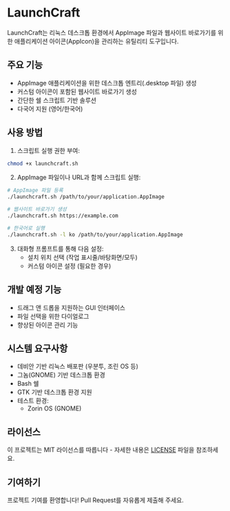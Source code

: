 # LaunchCraft

LaunchCraft는 리눅스 데스크톱 환경에서 AppImage 파일과 웹사이트 바로가기를 위한 애플리케이션 아이콘(AppIcon)을 관리하는 유틸리티 도구입니다.

## 주요 기능

- AppImage 애플리케이션을 위한 데스크톱 엔트리(.desktop 파일) 생성
- 커스텀 아이콘이 포함된 웹사이트 바로가기 생성
- 간단한 쉘 스크립트 기반 솔루션
- 다국어 지원 (영어/한국어)

## 사용 방법

1. 스크립트 실행 권한 부여:
```bash
chmod +x launchcraft.sh
```

2. AppImage 파일이나 URL과 함께 스크립트 실행:
```bash
# AppImage 파일 등록
./launchcraft.sh /path/to/your/application.AppImage

# 웹사이트 바로가기 생성
./launchcraft.sh https://example.com

# 한국어로 실행
./launchcraft.sh -l ko /path/to/your/application.AppImage
```

3. 대화형 프롬프트를 통해 다음 설정:
   - 설치 위치 선택 (작업 표시줄/바탕화면/모두)
   - 커스텀 아이콘 설정 (필요한 경우)

## 개발 예정 기능

- 드래그 앤 드롭을 지원하는 GUI 인터페이스
- 파일 선택을 위한 다이얼로그
- 향상된 아이콘 관리 기능

## 시스템 요구사항

- 데비안 기반 리눅스 배포판 (우분투, 조린 OS 등)
- 그놈(GNOME) 기반 데스크톱 환경
- Bash 쉘
- GTK 기반 데스크톱 환경 지원
- 테스트 환경:
  - Zorin OS (GNOME)

## 라이선스

이 프로젝트는 MIT 라이선스를 따릅니다 - 자세한 내용은 [LICENSE](LICENSE) 파일을 참조하세요.

## 기여하기

프로젝트 기여를 환영합니다! Pull Request를 자유롭게 제출해 주세요.
